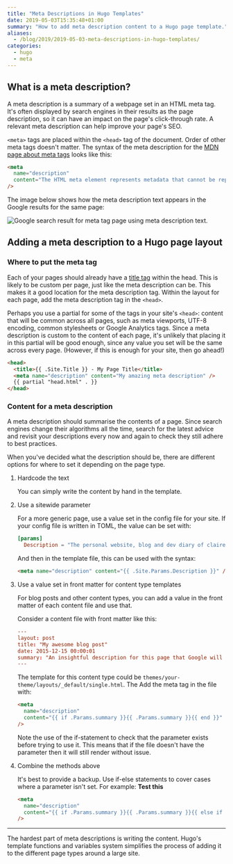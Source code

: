 ```yaml
---
title: "Meta Descriptions in Hugo Templates"
date: 2019-05-03T15:35:48+01:00
summary: "How to add meta description content to a Hugo page template."
aliases:
  - /blog/2019/2019-05-03-meta-descriptions-in-hugo-templates/
categories:
  - hugo
  - meta
---
```


## What is a meta description?

A meta description is a summary of a webpage set in an HTML meta tag. It's often displayed by search engines in their results as the page description, so it can have an impact on the page's click-through rate. A relevant meta description can help improve your page's SEO.

`<meta>` tags are placed within the `<head>` tag of the document. Order of other meta tags doesn't matter. The syntax of the meta description for the [MDN page about meta tags](https://developer.mozilla.org/en-US/docs/Web/HTML/Element/meta) looks like this:

```html
<meta
  name="description"
  content="The HTML meta element represents metadata that cannot be represented by other HTML meta-related elements, like base, link, script, style or title."
/>
```

The image below shows how the meta description text appears in the Google results for the same page:

![Google search result for meta tag page using meta description text.](/images/meta-description-search-result.png)

## Adding a meta description to a Hugo page layout

### Where to put the meta tag

Each of your pages should already have a [title tag](https://developer.mozilla.org/en-US/docs/Web/HTML/Element/title) within the head. This is likely to be custom per page, just like the meta description can be. This makes it a good location for the meta description tag. Within the layout for each page, add the meta description tag in the `<head>`.

Perhaps you use a partial for some of the tags in your site's `<head>`: content that will be common across all pages, such as meta viewports, UTF-8 encoding, common stylesheets or Google Analytics tags. Since a meta description is custom to the content of each page, it's unlikely that placing it in this partial will be good enough, since any value you set will be the same across every page. (However, if this is enough for your site, then go ahead!)

```html
<head>
  <title>{{ .Site.Title }} - My Page Title</title>
  <meta name="description" content="My amazing meta description" />
  {{ partial "head.html" . }}
</head>
```

### Content for a meta description

A meta description should summarise the contents of a page. Since search engines change their algorithms all the time, search for the latest advice and revisit your descriptions every now and again to check they still adhere to best practices.

When you've decided what the description should be, there are different options for where to set it depending on the page type.

1. Hardcode the text

   You can simply write the content by hand in the template.

2. Use a sitewide parameter

   For a more generic page, use a value set in the config file for your site. If your config file is written in TOML, the value can be set with:

   ```toml
   [params]
     Description = "The personal website, blog and dev diary of clairecodes"
   ```

   And then in the template file, this can be used with the syntax:

   ```html
   <meta name="description" content="{{ .Site.Params.Description }}" />
   ```

3. Use a value set in front matter for content type templates

   For blog posts and other content types, you can add a value in the front matter of each content file and use that.

   Consider a content file with front matter like this:

   ```toml
   ---
   layout: post
   title: "My awesome blog post"
   date: 2015-12-15 00:00:01
   summary: "An insightful description for this page that Google will like"
   ---
   ```

   The template for this content type could be `themes/your-theme/layouts/_default/single.html`. The Add the meta tag in the file with:

   ```html
   <meta
     name="description"
     content="{{ if .Params.summary }}{{ .Params.summary }}{{ end }}"
   />
   ```

   Note the use of the if-statement to check that the parameter exists before trying to use it. This means that if the file doesn't have the parameter then it will still render without issue.

4. Combine the methods above

   It's best to provide a backup. Use if-else statements to cover cases where a parameter isn't set. For example:
   **Test this**

   ```html
   <meta
     name="description"
     content="{{ if .Params.summary }}{{ .Params.summary }}{{ else if .Site.Params.Description }}{{ .Site.Params.Description }}{{ else }}Something hardcoded{{ end }}"
   />
   ```

---

The hardest part of meta descriptions is writing the content. Hugo's template functions and variables system simplifies the process of adding it to the different page types around a large site.
